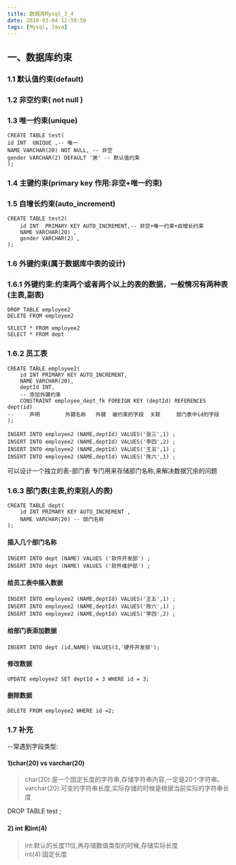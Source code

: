 ```yaml
---
title: 数据库Mysql_3_4
date: 2018-03-04 12:59:59
tags: [Mysql, Java]
---
```

<!--more-->
<h2> 一、数据库约束 </h2>

### 1.1 默认值约束(default)
### 1.2 非空约束( not null )
### 1.3 唯一约束(unique)

	CREATE TABLE test(
	id INT  UNIQUE ,-- 唯一
	NAME VARCHAR(20) NOT NULL, -- 非空
	gender VARCHAR(2) DEFAULT '男' -- 默认值约束
	);

### 1.4 主键约束(primary key 作用:非空+唯一约束)
### 1.5 自增长约束(auto_increment)
	CREATE TABLE test2(
		id INT  PRIMARY KEY AUTO_INCREMENT,-- 非空+唯一约束+自增长约束
		NAME VARCHAR(20) ,
		gender VARCHAR(2) ,
	);

### 1.6 外键约束(属于数据库中表的设计)
### 1.6.1 外键约束:约束两个或者两个以上的表的数据，一般情况有两种表(主表,副表)
	DROP TABLE employee2
	DELETE FROM employee2

	SELECT * FROM employee2
	SELECT * FROM dept

### 1.6.2 员工表
	CREATE TABLE employee2(
		id INT PRIMARY KEY AUTO_INCREMENT,
		NAME VARCHAR(20),
		deptId INT,
		-- 添加外键约束
		CONSTRAINT employee_dept_fk FOREIGN KEY (deptId) REFERENCES dept(id)
	--     声明		 外键名称	外键	被约束的字段  关联     部门表中id的字段
	);

	INSERT INTO employee2 (NAME,deptId) VALUES('张三',1) ;
	INSERT INTO employee2 (NAME,deptId) VALUES('李四',2) ;
	INSERT INTO employee2 (NAME,deptId) VALUES('王五',1) ;
	INSERT INTO employee2 (NAME,deptId) VALUES('陈六',1) ;

可以设计一个独立的表-部门表 专门用来存储部门名称,来解决数据冗余的问题
### 1.6.3 部门表(主表,约束别人的表)

	CREATE TABLE dept(
		id INT PRIMARY KEY AUTO_INCREMENT ,
		NAME VARCHAR(20) -- 部门名称
	);

#### 插入几个部门名称
	INSERT INTO dept (NAME) VALUES ('软件开发部') ;
	INSERT INTO dept (NAME) VALUES ('软件维护部') ;


#### 给员工表中插入数据
	INSERT INTO employee2 (NAME,deptId) VALUES('王五',1) ;
	INSERT INTO employee2 (NAME,deptId) VALUES('陈六',1) ;
	INSERT INTO employee2 (NAME,deptId) VALUES('李四',2) ;

#### 给部门表添加数据
	INSERT INTO dept (id,NAME) VALUES(3,'硬件开发部');
#### 修改数据
	UPDATE employee2 SET deptId = 3 WHERE id = 3;

#### 删除数据
	DELETE FROM employee2 WHERE id =2;

### 1.7 补充
 --常遇到字段类型:
#### 1)char(20) vs varchar(20)

> char(20):是一个固定长度的字符串,存储字符串内容,一定是20个字符串。<br>
varchar(20):可变的字符串长度,实际存储的时候是根据当前实际的字符串长度

DROP TABLE test ;
#### 2) int 和int(4)
> int:默认的长度11位,再存储数值类型的时候,存储实际长度<br>
int(4):固定长度
